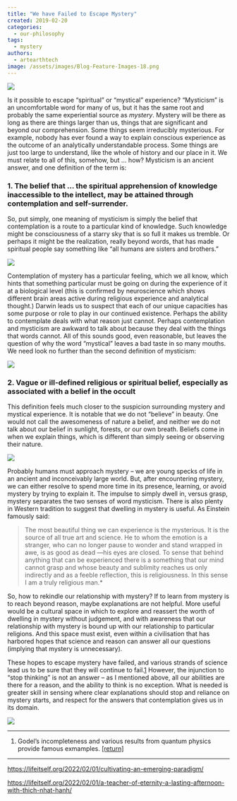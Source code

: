 ```yaml
---
title: "We have Failed to Escape Mystery"
created: 2019-02-20
categories: 
  - our-philosophy
tags: 
  - mystery
authors: 
  - artearthtech
image: /assets/images/Blog-Feature-Images-18.png
---
```


![](/assets/images/Blog-Feature-Images-18-1024x576.png)

Is it possible to escape “spiritual” or “mystical” experience? “Mysticism” is an uncomfortable word for many of us, but it has the same root and probably the same experiential source as _mystery_. Mystery will be there as long as there are things larger than us, things that are significant and beyond our comprehension. Some things seem irreducibly mysterious. For example, nobody has ever found a way to explain conscious experience as the outcome of an analytically understandable process. Some things are just too large to understand, like the whole of history and our place in it. We must relate to all of this, somehow, but … how? Mysticism is an ancient answer, and one definition of the term is:

### 1\. The belief that … the spiritual apprehension of knowledge inaccessible to the intellect, may be attained through contemplation and self-surrender.

So, put simply, one meaning of mysticism is simply the belief that contemplation is a route to a particular kind of knowledge. Such knowledge might be consciousness of a starry sky that is so full it makes us tremble. Or perhaps it might be the realization, really beyond words, that has made spiritual people say something like “all humans are sisters and brothers.”

![](/assets/images/maninfog.jpg)

Contemplation of mystery has a particular feeling, which we all know, which hints that something particular must be going on during the experience of it at a biological level (this is confirmed by neuroscience which shows different brain areas active during religious experience and analytical thought.) Darwin leads us to suspect that each of our unique capacities has some purpose or role to play in our continued existence. Perhaps the ability to contemplate deals with what reason just cannot. Perhaps contemplation and mysticism are awkward to talk about because they deal with the things that words cannot. All of this sounds good, even reasonable, but leaves the question of why the word “mystical” leaves a bad taste in so many mouths. We need look no further than the second definition of mysticism:

![](/assets/images/church.jpg)

### 2\. Vague or ill-defined religious or spiritual belief, especially as associated with a belief in the occult

This definition feels much closer to the suspicion surrounding mystery and mystical experience. It is notable that we do not “believe” in beauty. One would not call the awesomeness of nature a belief, and neither we do not talk about our belief in sunlight, forests, or our own breath. Beliefs come in when we explain things, which is different than simply seeing or observing their nature.

![](/assets/images/leaf.jpg)

Probably humans must approach mystery – we are young specks of life in an ancient and inconceivably large world. But, after encountering mystery, we can either resolve to spend more time in its presence, learning, or avoid mystery by trying to explain it. The impulse to simply dwell in, versus grasp, mystery separates the two senses of word mysticism. There is also plenty in Western tradition to suggest that dwelling in mystery is useful. As Einstein famously said:

> The most beautiful thing we can experience is the mysterious. It is the source of all true art and science. He to whom the emotion is a stranger, who can no longer pause to wonder and stand wrapped in awe, is as good as dead —his eyes are closed. To sense that behind anything that can be experienced there is a something that our mind cannot grasp and whose beauty and sublimity reaches us only indirectly and as a feeble reflection, this is religiousness. In this sense I am a truly religious man.\*

So, how to rekindle our relationship with mystery? If to learn from mystery is to reach beyond reason, maybe explanations are not helpful. More useful would be a cultural space in which to explore and reassert the worth of dwelling in mystery without judgement, and with awareness that our relationship with mystery is bound up with our relationship to particular religions. And this space must exist, even within a civilisation that has harbored hopes that science and reason can answer all our questions (implying that mystery is unnecessary).

These hopes to escape mystery have failed, and various strands of science lead us to be sure that they will continue to fail.[1](https://artearthtech.com/2019/02/20/we-have-failed-to-escape-mystery/#fn:1) However, the injunction to “stop thinking” is not an answer – as I mentioned above, all our abilities are there for a reason, and the ability to think is no exception. What is needed is greater skill in sensing where clear explanations should stop and reliance on mystery starts, and respect for the answers that contemplation gives us in its domain. 

![](/assets/images/galaxy.jpg)

* * *

1. Godel’s incompleteness and various results from quantum physics provide famous exmamples. [\[return\]](https://artearthtech.com/2019/02/20/we-have-failed-to-escape-mystery/#fnref:1)

* * *

https://lifeitself.org/2022/02/01/cultivating-an-emerging-paradigm/

https://lifeitself.org/2022/02/01/a-teacher-of-eternity-a-lasting-afternoon-with-thich-nhat-hanh/
